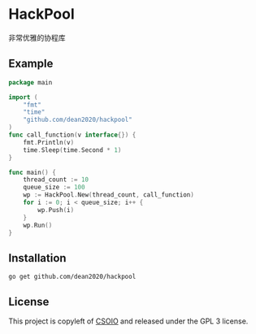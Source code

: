 # HackPool

非常优雅的协程库

## Example


```go
package main

import (
	"fmt"
	"time"
	"github.com/dean2020/hackpool"
)
func call_function(v interface{}) {
	fmt.Println(v)
	time.Sleep(time.Second * 1)
}

func main() {
	thread_count := 10
	queue_size := 100
	wp := HackPool.New(thread_count, call_function)
	for i := 0; i < queue_size; i++ {
		wp.Push(i)
	}
	wp.Run()
}

```

## Installation

    go get github.com/dean2020/hackpool

## License

This project is copyleft of [CSOIO](http://www.csoio.com/) and released under the GPL 3 license.

